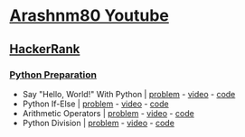 # [Arashnm80 Youtube](https://www.youtube.com/@Arashnm80)
## [HackerRank](https://www.hackerrank.com/)
### [Python Preparation](https://www.hackerrank.com/domains/python)
- Say "Hello, World!" With Python | [problem](https://www.hackerrank.com/challenges/py-hello-world) - [video](https://youtu.be/Js3py57DxXo) - [code](https://github.com/arashnm80/youtube/blob/main/HackerRank/python-preparation/1.%20Say%20Hello%2C%20World%20With%20Python.py)
- Python If-Else | [problem](https://www.hackerrank.com/challenges/py-if-else/problem) - [video](https://youtu.be/GP8_B1_oMA8) - [code](https://github.com/arashnm80/youtube/blob/main/HackerRank/python-preparation/2.%20Python%20If-Else.py)
- Arithmetic Operators | [problem](https://www.hackerrank.com/challenges/python-arithmetic-operators/problem) - [video](https://youtu.be/SNt3FzzvY6o) - [code](https://github.com/arashnm80/youtube/blob/main/HackerRank/python-preparation/3.%20Arithmetic%20Operators.py)
- Python Division | [problem](https://www.hackerrank.com/challenges/python-division/problem?isFullScreen=true) - [video](https://youtu.be/9ZHhBo3Tibs) - [code](https://github.com/arashnm80/youtube/blob/main/HackerRank/python-preparation/4.%20Python%20Division.py)

